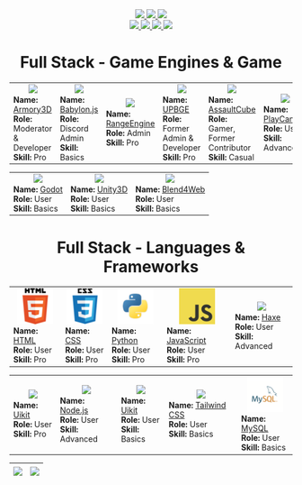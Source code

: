 <!-- SOCIAL LINKS -->
<div align="center">
  <a href="https://youtube.com/channel/UCPnPW3BMq3Lv--L6XFoVfLA">
    <img src="https://img.shields.io/badge/youtube-%23E60023.svg?&style=for-the-badge&logo=youtube&logoColor=white" />
  </a>
  <a href="https://discord.gg/xqrKhGjVJk">
    <img src="https://img.shields.io/badge/Armory3D Discord-%23E60023.svg?&color=darkslateblue&style=for-the-badge&logo=discord&logoColor=white" />
  </a>
  <a href="https://discord.gg/bn2xx6VkbP">
    <img src="https://img.shields.io/badge/Babylon.js Discord-%23E60023.svg?&color=darkslateblue&style=for-the-badge&logo=discord&logoColor=white" />
  </a><br />
  <a href="https://twitter.com/rpaladin_01">
    <img src="https://img.shields.io/badge/twitter-%23E60023.svg?&color=blue&style=for-the-badge&logo=twitter&logoColor=white" />
  </a>
  <a href="https://blenderartists.org/u/rpaladin">
    <img src="https://img.shields.io/badge/BlenderArtists-%23E60023.svg?&color=yellow&style=for-the-badge&logo=discourse&logoColor=white" />
  </a>
  <a href="https://blender.stackexchange.com/users/123064/rpaladin">
    <img src="https://img.shields.io/badge/BlenderStackExchange-%23E60023.svg?&color=lightgrey&style=for-the-badge&logo=stackexchange&logoColor=white" />
  </a>
  <a href="https://reddit.com/u/randompandagames">
    <img src="https://img.shields.io/badge/reddit-%23E60023.svg?&color=darkorange&style=for-the-badge&logo=reddit&logoColor=white" />
  </a>
</div>
<!-- Full Stack - Game Engines & Game -->
<h1 align="center">Full Stack - Game Engines & Game</h1>
<table align="center">
  <tr>
    <!-- Armory3D -->
    <td>
      <div align="center">
        <img src="https://avatars.githubusercontent.com/u/20436620?s=200&v=4" width=64 /><br />
        <div align="left">
          <b>Name: </b><a href="https://armory3d.org">Armory3D</a><br />
          <b>Role: </b>Moderator & Developer<br />
          <b>Skill: </b>Pro
        </div>
      </div>
    </td>
    <!-- Babylon.js -->
    <td>
      <div align="center">
        <img src="https://avatars.githubusercontent.com/u/4855800?s=200&v=4" width=64 /><br />
        <div align="left">
          <b>Name: </b><a href="https://babylonjs.com">Babylon.js</a><br />
          <b>Role: </b>Discord Admin<br />
          <b>Skill: </b>Basics
        </div>
      </div>
    </td>
    <!-- RangeEngine -->
    <td>
      <div align="center">
        <img src="https://avatars.githubusercontent.com/u/112126963?s=200&v=4" width=64 /><br />
        <div align="left">
          <b>Name: </b><a href="https://rangeengine.tech">RangeEngine</a><br />
          <b>Role: </b>Admin<br />
          <b>Skill: </b>Pro
        </div>
      </div>
    </td>
    <!-- UPBGE -->
    <td>
      <div align="center">
        <img src="https://avatars.githubusercontent.com/u/16006310?s=200&v=4" width=64 /><br />
        <div align="left">
          <b>Name: </b><a href="https://upbge.org">UPBGE</a><br />
          <b>Role: </b>Former Admin & Developer<br />
          <b>Skill: </b>Pro
        </div>
      </div>
    </td>
    <!-- AssaultCube -->
    <td>
      <div align="center">
        <img src="https://avatars.githubusercontent.com/u/5957666?s=200&v=4" width=64 /></br />
        <div align="left">
          <b>Name: </b><a href="https://assault.cubers.net">AssaultCube</a></br />
          <b>Role: </b>Gamer, Former Contributor</br />
          <b>Skill: </b>Casual</b>
        </div>
      </div>
    </td>
    <!-- PlayCanvas -->
    <td>
      <div align="center">
        <img src="https://avatars.githubusercontent.com/u/1030579?s=200&v=4" width=64 /></br />
        <div align="left">
          <b>Name: </b><a href="https://playcanvas.com">PlayCanvas</a></br />
          <b>Role: </b>User</br />
          <b>Skill: </b>Advanced
        </div>
      </div>
    </td>
  </tr>
</table>
<table>
  <tr>
    <!-- Godot -->
    <td>
      <div align="center">
        <img src="https://avatars.githubusercontent.com/u/6318500?s=200&v=4" width=64 /></br />
        <div align="left">
          <b>Name: </b><a href="https://godotengine.org">Godot</a></br />
          <b>Role: </b>User</br />
          <b>Skill: </b>Basics
        </div>
      </div>
    </td>
    <!-- Unity3D -->
    <td>
      <div align="center">
        <img src="https://avatars.githubusercontent.com/u/13039680?s=200&v=4" width=64 /></br />
        <div align="left">
          <b>Name: </b><a href="https://unity3d.com">Unity3D</a></br />
          <b>Role: </b>User</br />
          <b>Skill: </b>Basics
         </div>
      </div>
    </td>
    <!-- Blend4Web -->
    <td>
      <div align="center">
        <img src="https://avatars.githubusercontent.com/u/7070926?s=200&v=4" width=64 /></br />
        <div align="left">
          <b>Name: </b><a href="https://blend4web.com">Blend4Web</a></br />
          <b>Role: </b>User</br />
          <b>Skill: </b>Basics
        </div>
      </div>
    </td>
  </tr>
</table>
<!-- Full Stack - Languages & Frameworks -->
<h1 align="center">Full Stack - Languages & Frameworks</h1>
<table>
  <tr>
    <!-- HTML5 -->
    <td>
      <div align="center">
        <img src="https://raw.githubusercontent.com/github/explore/80688e429a7d4ef2fca1e82350fe8e3517d3494d/topics/html/html.png" width=64 /></br />
        <div align="left">
          <b>Name: </b><a href="https://developer.mozilla.org">HTML</a></br />
          <b>Role: </b>User</br />
          <b>Skill: </b>Pro
        </div>
      </div>
    </td>
    <!-- CSS3 -->
    <td>
      <div align="center">
        <img src="https://raw.githubusercontent.com/github/explore/80688e429a7d4ef2fca1e82350fe8e3517d3494d/topics/css/css.png" width=64 /></br />
        <div align="left">
          <b>Name: </b><a href="https://developer.mozilla.org">CSS</a></br />
          <b>Role: </b>User</br />
          <b>Skill: </b>Pro
        </div>
      </div>
    </td>
    <!-- Python3 -->
    <td>
      <div align="center">
        <img src="https://raw.githubusercontent.com/github/explore/80688e429a7d4ef2fca1e82350fe8e3517d3494d/topics/python/python.png" width=64 /></br />
        <div align="left">
          <b>Name: </b><a href="https://python.org">Python</a></br />
          <b>Role: </b>User</br />
          <b>Skill: </b>Pro
        </div>
      </div>
    </td>
    <!-- JavaScript -->
    <td>
      <div align="center">
        <img src="https://raw.githubusercontent.com/github/explore/80688e429a7d4ef2fca1e82350fe8e3517d3494d/topics/javascript/javascript.png" width=64 /></br />
        <div align="left">
          <b>Name: </b><a href="https://www.javascript.com">JavaScript</a></br />
          <b>Role: </b>User</br />
          <b>Skill: </b>Pro
        </div>
      </div>
    </td>
    <!-- Haxe -->
    <td>
      <div align="center">
        <img src="https://avatars.githubusercontent.com/u/3826779?s=200&v=4" width=64 /></br />
        <div align="left">
          <b>Name: </b><a href="https://haxe.org">Haxe</a></br />
          <b>Role: </b>User</br />
          <b>Skill: </b>Advanced
        </div>
      </div>
    </td>
  </tr>
</table>
<table>
  <tr>
    <!-- Bootstrap -->
    <td>
      <div align="center">
        <img src="https://avatars.githubusercontent.com/u/2918581?s=200&v=4" width=64 /></br />
        <div align="left">
          <b>Name: </b><a href="https://getbootstrap.com">Uikit</a></br />
          <b>Role: </b>User</br />
          <b>Skill: </b>Pro
        </div>
      </div>
    </td>
    <!-- Node.js -->
    <td>
      <div align="center">
        <img src="https://avatars.githubusercontent.com/u/9950313?s=200&v=4" width=64 /></br />
        <div align="left">
          <b>Name: </b><a href="https://nodejs.org">Node.js</a></br />
          <b>Role: </b>User</br />
          <b>Skill: </b>Advanced
        </div>
      </div>
    </td>
    <!-- Uikit -->
    <td>
      <div align="center">
        <img src="https://avatars.githubusercontent.com/u/4173184?s=200&v=4" width=64 /></br />
        <div align="left">
          <b>Name: </b><a href="https://getuikit.com">Uikit</a></br />
          <b>Role: </b>User</br />
          <b>Skill: </b>Basics
        </div>
      </div>
    </td>
    <!-- TailwindCSS -->
    <td>
      <div align="center">
        <img src="https://avatars.githubusercontent.com/u/67109815?s=200&v=4" width=64 /></br />
        <div align="left">
          <b>Name: </b><a href="http://tailwindcss.com">Tailwind CSS</a></br />
          <b>Role: </b>User</br />
          <b>Skill: </b>Basics
        </div>
      </div>
    </td>
    <!-- MySQL -->
    <td>
      <div align="center">
        <img src="https://raw.githubusercontent.com/github/explore/80688e429a7d4ef2fca1e82350fe8e3517d3494d/topics/mysql/mysql.png" width=64 /></br />
        <div align="left">
          <b>Name: </b><a href="https://mysql.com">MySQL</a></br />
          <b>Role: </b>User</br />
          <b>Skill: </b>Basics
        </div>
      </div>
    </td>
  </tr>
</table>

<!-- Top Languages + Github Stats -->

| <img align="center" src="https://github-readme-stats.vercel.app/api/top-langs/?username=rpaladin&layout=compact&theme=ayu-mirage&show_icons=true" /> | <img align="center" src="https://github-readme-stats.vercel.app/api?username=rpaladin&theme=ayu-mirage&show_icons=true" />
| ------------- | ------------- |

<!-- Armory Website + UPBGE Website -->

<!-- | <img align="center" src="https://github-readme-stats.vercel.app/api/pin/?username=armory3d&repo=armory_web&theme=ayu-mirage&show_icons=true&show_owner=true" href="https://github.com/armory3d/armory_web" /> | <img align="center" src="https://github-readme-stats.vercel.app/api/pin/?username=upbge&repo=upbge.github.io&theme=ayu-mirage&show_icons=true&show_owner=true" href="https://github.com/upbge/upbge.github.io" />
| ------------- | ------------- |
 -->
